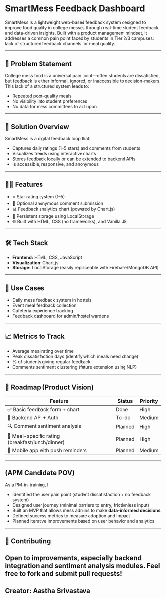 # SmartMess Feedback Dashboard

SmartMess is a lightweight web-based feedback system designed to improve food quality in college messes through real-time student feedback and data-driven insights. Built with a product management mindset, it addresses a common pain point faced by students in Tier 2/3 campuses: lack of structured feedback channels for meal quality.

---

## 🚀 Problem Statement

College mess food is a universal pain point—often students are dissatisfied, but feedback is either informal, ignored, or inaccessible to decision-makers. This lack of a structured system leads to:
- Repeated poor-quality meals
- No visibility into student preferences
- No data for mess committees to act upon

---

## 🎯 Solution Overview

SmartMess is a digital feedback loop that:
- Captures daily ratings (1–5 stars) and comments from students
- Visualizes trends using interactive charts
- Stores feedback locally or can be extended to backend APIs
- Is accessible, responsive, and anonymous

---

## 🧑‍💻 Features

- ⭐ Star rating system (1–5)
- 📝 Optional anonymous comment submission
- 📊 Feedback analytics chart (powered by Chart.js)
- 💾 Persistent storage using LocalStorage
- 🌐 Built with HTML, CSS (no frameworks), and Vanilla JS

---

## 🛠️ Tech Stack

- **Frontend:** HTML, CSS, JavaScript
- **Visualization:** Chart.js
- **Storage:** LocalStorage (easily replaceable with Firebase/MongoDB API)

---

## 📌 Use Cases

- Daily mess feedback system in hostels
- Event meal feedback collection
- Cafeteria experience tracking
- Feedback dashboard for admin/hostel wardens

---

## 📈 Metrics to Track

- Average meal rating over time
- Peak dissatisfaction days (identify which meals need change)
- % of students giving regular feedback
- Comments sentiment clustering (future extension using NLP)

---

## 📅 Roadmap (Product Vision)

| Feature | Status | Priority |
|--------|--------|----------|
| ✅ Basic feedback form + chart | Done | High |
| 🔄 Backend API + Auth | To-do | Medium |
| 🔍 Comment sentiment analysis | Planned | High |
| 🧠 Meal-specific rating (breakfast/lunch/dinner) | Planned | High |
| 📱 Mobile app with push reminders | Planned | Medium |

---

##  (APM Candidate POV)

As a PM-in-training, I:
- Identified the user pain point (student dissatisfaction + no feedback system)
- Designed user journey (minimal barriers to entry, frictionless input)
- Built an MVP that allows mess admins to make **data-informed decisions**
- Defined success metrics to measure adoption and impact
- Planned iterative improvements based on user behavior and analytics
---

## 🤝 Contributing

Open to improvements, especially backend integration and sentiment analysis modules. Feel free to fork and submit pull requests!
---

**Creator:** Aastha Srivastava  
---

